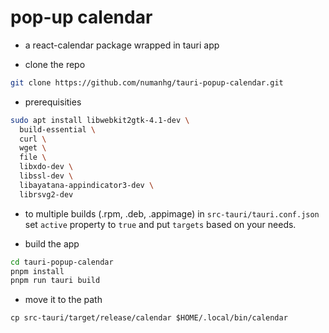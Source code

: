 # pop-up calendar

- a react-calendar package wrapped in tauri app

- clone the repo

```sh  
git clone https://github.com/numanhg/tauri-popup-calendar.git
```

- prerequisities

```sh 
sudo apt install libwebkit2gtk-4.1-dev \
  build-essential \
  curl \
  wget \
  file \
  libxdo-dev \
  libssl-dev \
  libayatana-appindicator3-dev \
  librsvg2-dev

```

- to multiple builds (.rpm, .deb, .appimage) in `src-tauri/tauri.conf.json` set `active` property to `true` and put `targets` based on your needs.   

- build the app
```sh
cd tauri-popup-calendar
pnpm install
pnpm run tauri build
```


- move it to the path
```
cp src-tauri/target/release/calendar $HOME/.local/bin/calendar
```

